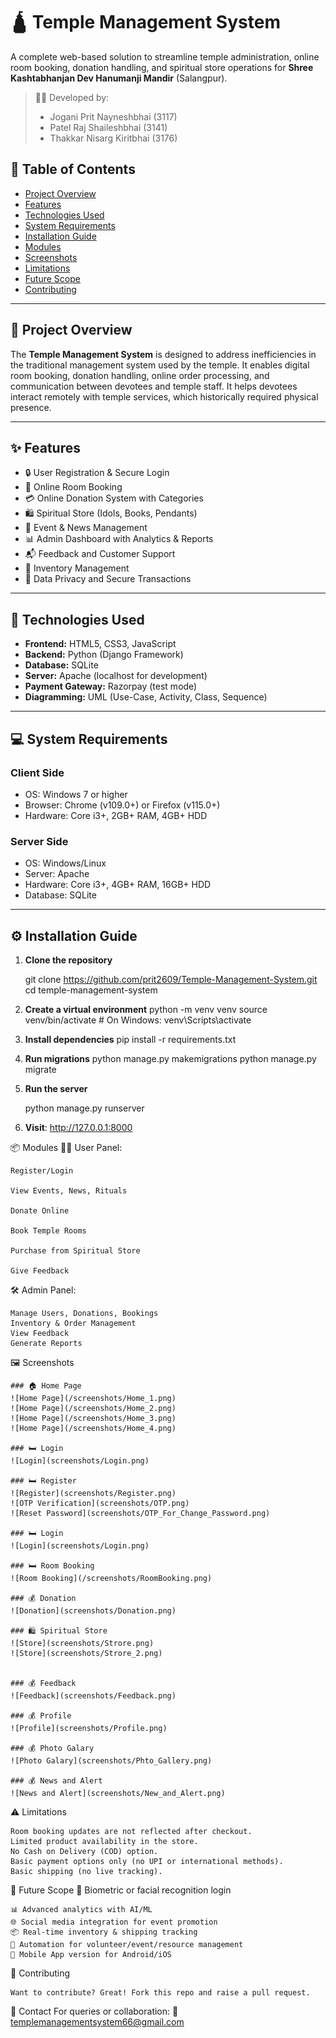 # 🛕 Temple Management System

A complete web-based solution to streamline temple administration, online room booking, donation handling, and spiritual store operations for **Shree Kashtabhanjan Dev Hanumanji Mandir** (Salangpur).

> 👨‍💻 Developed by:  
> - Jogani Prit Nayneshbhai (3117)  
> - Patel Raj Shaileshbhai (3141)  
> - Thakkar Nisarg Kiritbhai (3176)

## 📑 Table of Contents

- [Project Overview](#project-overview)
- [Features](#features)
- [Technologies Used](#technologies-used)
- [System Requirements](#system-requirements)
- [Installation Guide](#installation-guide)
- [Modules](#modules)
- [Screenshots](#screenshots)
- [Limitations](#limitations)
- [Future Scope](#future-scope)
- [Contributing](#contributing)

---

## 📌 Project Overview

The **Temple Management System** is designed to address inefficiencies in the traditional management system used by the temple. It enables digital room booking, donation handling, online order processing, and communication between devotees and temple staff. It helps devotees interact remotely with temple services, which historically required physical presence.

---

## ✨ Features

- 🔒 User Registration & Secure Login
- 📅 Online Room Booking
- 💳 Online Donation System with Categories
- 🛍️ Spiritual Store (Idols, Books, Pendants)
- 📢 Event & News Management
- 📊 Admin Dashboard with Analytics & Reports
- 📬 Feedback and Customer Support
- 📂 Inventory Management
- 🔐 Data Privacy and Secure Transactions

---

## 🧰 Technologies Used

- **Frontend:** HTML5, CSS3, JavaScript  
- **Backend:** Python (Django Framework)  
- **Database:** SQLite  
- **Server:** Apache (localhost for development)  
- **Payment Gateway:** Razorpay (test mode)  
- **Diagramming:** UML (Use-Case, Activity, Class, Sequence)

---

## 💻 System Requirements

### Client Side
- OS: Windows 7 or higher  
- Browser: Chrome (v109.0+) or Firefox (v115.0+)  
- Hardware: Core i3+, 2GB+ RAM, 4GB+ HDD

### Server Side
- OS: Windows/Linux  
- Server: Apache  
- Hardware: Core i3+, 4GB+ RAM, 16GB+ HDD  
- Database: SQLite  

---

## ⚙️ Installation Guide

1. **Clone the repository**

   git clone https://github.com/prit2609/Temple-Management-System.git
   cd temple-management-system

2. **Create a virtual environment**
  python -m venv venv
  source venv/bin/activate  # On Windows: venv\Scripts\activate

3. **Install dependencies**
  pip install -r requirements.txt

4. **Run migrations**
  python manage.py makemigrations
  python manage.py migrate

5. **Run the server**

   python manage.py runserver

7. **Visit**: http://127.0.0.1:8000

📦 Modules
  🙍‍♂️ User Panel:
    
    Register/Login
    
    View Events, News, Rituals
    
    Donate Online
    
    Book Temple Rooms
    
    Purchase from Spiritual Store
    
    Give Feedback

  🛠️ Admin Panel:
    
    Manage Users, Donations, Bookings    
    Inventory & Order Management    
    View Feedback
    Generate Reports


  🖼️ Screenshots

    ### 🏠 Home Page
    ![Home Page](/screenshots/Home_1.png)
    ![Home Page](/screenshots/Home_2.png)
    ![Home Page](/screenshots/Home_3.png)
    ![Home Page](/screenshots/Home_4.png)

    ### 🛏️ Login
    ![Login](screenshots/Login.png)

    ### 🛏️ Register
    ![Register](screenshots/Register.png)
    ![OTP Verification](screenshots/OTP.png)
    ![Reset Password](screenshots/OTP_For_Change_Password.png)
    
    ### 🛏️ Login
    ![Login](screenshots/Login.png)

    ### 🛏️ Room Booking
    ![Room Booking](/screenshots/RoomBooking.png)

    ### 💰 Donation
    ![Donation](screenshots/Donation.png)

    ### 🛍️ Spiritual Store
    ![Store](screenshots/Strore.png)
    ![Store](screenshots/Strore_2.png)


    ### 💰 Feedback
    ![Feedback](screenshots/Feedback.png)

    ### 💰 Profile
    ![Profile](screenshots/Profile.png)

    ### 💰 Photo Galary
    ![Photo Galary](screenshots/Phto_Gallery.png)

    ### 💰 News and Alert
    ![News and Alert](screenshots/New_and_Alert.png)


  ⚠️ Limitations

    Room booking updates are not reflected after checkout.
    Limited product availability in the store.
    No Cash on Delivery (COD) option.
    Basic payment options only (no UPI or international methods).
    Basic shipping (no live tracking).


  🔮 Future Scope
    🔐 Biometric or facial recognition login
    
    📊 Advanced analytics with AI/ML
    🌐 Social media integration for event promotion
    📦 Real-time inventory & shipping tracking
    🔁 Automation for volunteer/event/resource management
    📱 Mobile App version for Android/iOS

  🤝 Contributing
    
    Want to contribute? Great! Fork this repo and raise a pull request.

  📧 Contact
    For queries or collaboration:
    📨 templemanagementsystem66@gmail.com
